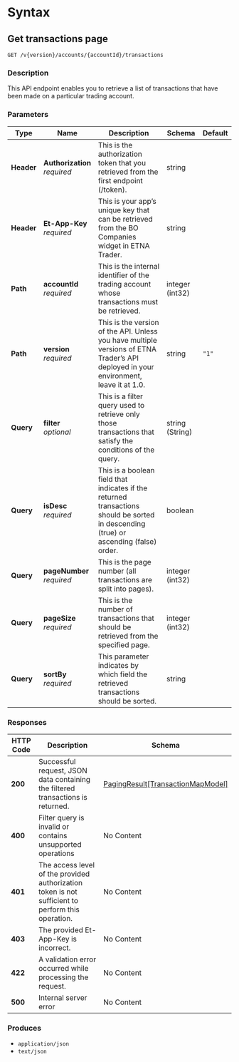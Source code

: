 # Syntax

## Get transactions page

```
GET /v{version}/accounts/{accountId}/transactions
```

### Description

This API endpoint enables you to retrieve a list of transactions that have been made on a particular trading account.

### Parameters

| Type       | Name                                                         | Description                                                                                                                            | Schema          | Default |
| ---------- | ------------------------------------------------------------ | -------------------------------------------------------------------------------------------------------------------------------------- | --------------- | ------- |
| **Header** | <p><strong>Authorization</strong>  <br><em>required</em></p> | This is the authorization token that you retrieved from the first endpoint (/token).                                                   | string          |         |
| **Header** | <p><strong>Et-App-Key</strong>  <br><em>required</em></p>    | This is your app’s unique key that can be retrieved from the BO Companies widget in ETNA Trader.                                       | string          |         |
| **Path**   | <p><strong>accountId</strong>  <br><em>required</em></p>     | This is the internal identifier of the trading account whose transactions must be retrieved.                                           | integer (int32) |         |
| **Path**   | <p><strong>version</strong>  <br><em>required</em></p>       | This is the version of the API. Unless you have multiple versions of ETNA Trader’s API deployed in your environment, leave it at 1.0.  | string          | `"1"`   |
| **Query**  | <p><strong>filter</strong>  <br><em>optional</em></p>        | This is a filter query used to retrieve only those transactions that satisfy the conditions of the query.                              | string (String) |         |
| **Query**  | <p><strong>isDesc</strong>  <br><em>required</em></p>        | This is a boolean field that indicates if the returned transactions should be sorted in  descending (true) or ascending (false) order. | boolean         |         |
| **Query**  | <p><strong>pageNumber</strong>  <br><em>required</em></p>    | This is the page number (all transactions are split into pages).                                                                       | integer (int32) |         |
| **Query**  | <p><strong>pageSize</strong>  <br><em>required</em></p>      | This is the number of transactions that should be retrieved from the specified page.                                                   | integer (int32) |         |
| **Query**  | <p><strong>sortBy</strong>  <br><em>required</em></p>        | This parameter indicates by which field the retrieved transactions should be sorted.                                                   | string          |         |

### Responses

| HTTP Code | Description                                                                                       | Schema                                                                                                  |
| --------- | ------------------------------------------------------------------------------------------------- | ------------------------------------------------------------------------------------------------------- |
| **200**   | Successful request, JSON data containing the filtered transactions is returned.                   | [PagingResult\[TransactionMapModel\]](transactions\_getactionspage.md#pagingresult-transactionmapmodel) |
| **400**   | Filter query is invalid or contains unsupported operations                                        | No Content                                                                                              |
| **401**   | The access level of the provided authorization token is not sufficient to perform this operation. | No Content                                                                                              |
| **403**   | The provided Et-App-Key is incorrect.                                                             | No Content                                                                                              |
| **422**   | A validation error occurred while processing the request.                                         | No Content                                                                                              |
| **500**   | Internal server error                                                                             | No Content                                                                                              |

### Produces

* `application/json`
* `text/json`
